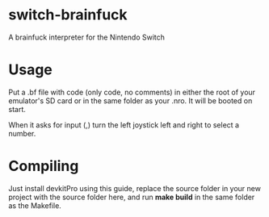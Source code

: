 # switch-brainfuck
A brainfuck interpreter for the Nintendo Switch

# Usage
Put a .bf file with code (only code, no comments) in either the root of your emulator's SD card or in the same folder as your .nro. It will be booted on start.

When it asks for input (,) turn the left joystick left and right to select a number.

# Compiling 
Just install devkitPro using this guide, replace the source folder in your new project with the source folder here, and run **make build** in the same folder as the Makefile.
